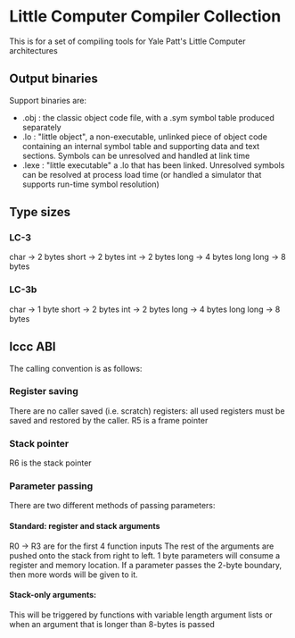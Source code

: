 # Little Computer Compiler Collection
This is for a set of compiling tools for Yale Patt's Little Computer architectures

## Output binaries
Support binaries are:
* .obj : the classic object code file, with a .sym symbol table produced separately
* .lo : "little object", a non-executable, unlinked piece of object code containing an internal symbol table and supporting data and text sections. Symbols can be unresolved and handled at link time
* .lexe : "little executable" a .lo that has been linked. Unresolved symbols can be resolved at process load time (or handled a simulator that supports run-time symbol resolution)

## Type sizes

### LC-3
char        -> 2 bytes
short       -> 2 bytes
int         -> 2 bytes
long        -> 4 bytes
long long   -> 8 bytes

### LC-3b
char        -> 1 byte
short       -> 2 bytes
int         -> 2 bytes
long        -> 4 bytes
long long   -> 8 bytes

## lccc ABI
The calling convention is as follows:

### Register saving
There are no caller saved (i.e. scratch) registers: all used registers must be saved and restored by the caller.
R5 is a frame pointer

### Stack pointer
R6 is the stack pointer

### Parameter passing
There are two different methods of passing parameters:

#### Standard: register and stack arguments
R0 -> R3 are for the first 4 function inputs
The rest of the arguments are pushed onto the stack from right to left.
1 byte parameters will consume a register and memory location.
If a parameter passes the 2-byte boundary, then more words will be given to it.

#### Stack-only arguments:
This will be triggered by functions with variable length argument lists or when
an argument that is longer than 8-bytes is passed
